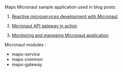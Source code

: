 Maps Micronaut sample application used in blog posts:

1. [Reactive microservices development with Micronaut](https://arul.dev/2019/03/31/reactive-microservices-development-with-micronaut/)

2. [Micronaut API gateway in action](https://arul.dev/2019/04/07/micronaut-api-gateway-in-action/)

3. [Monitoring and managing Micronaut application](https://arul.dev/2019/04/14/monitoring-and-managing-micronaut-application/)


Micronaut modules :

- maps-service
- maps-common
- maps-gateway

